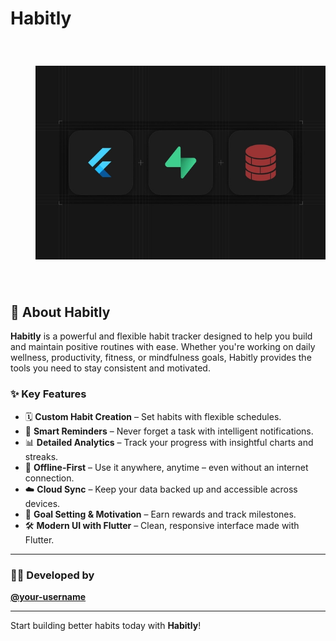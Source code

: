 # Habitly

<div align="center" style="padding: 20px;">
  <img src="readmeImages/flutter-offline-first.webp" alt="Made with Flutter" style="max-width: 100%; padding: 20px; border-radius: 20px;" />
</div>

## 🌱 About Habitly

**Habitly** is a powerful and flexible habit tracker designed to help you build and maintain positive routines with ease. Whether you're working on daily wellness, productivity, fitness, or mindfulness goals, Habitly provides the tools you need to stay consistent and motivated.

### ✨ Key Features

- 🗓️ **Custom Habit Creation** – Set habits with flexible schedules.
- 🔔 **Smart Reminders** – Never forget a task with intelligent notifications.
- 📊 **Detailed Analytics** – Track your progress with insightful charts and streaks.
- 📶 **Offline-First** – Use it anywhere, anytime – even without an internet connection.
- ☁️ **Cloud Sync** – Keep your data backed up and accessible across devices.
- 🎯 **Goal Setting & Motivation** – Earn rewards and track milestones.
- 🛠️ **Modern UI with Flutter** – Clean, responsive interface made with Flutter.

---

### 👨‍💻 Developed by

[**@your-username**](https://github.com/Dada6x)

---

Start building better habits today with **Habitly**!

